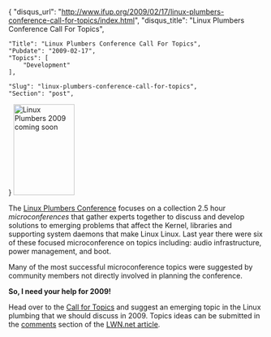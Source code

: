 {
	"disqus_url": "http://www.ifup.org/2009/02/17/linux-plumbers-conference-call-for-topics/index.html",
	"disqus_title": "Linux Plumbers Conference Call For Topics",

	"Title": "Linux Plumbers Conference Call For Topics",
	"Pubdate": "2009-02-17",
	"Topics": [
		"Development"
	],

	"Slug": "linux-plumbers-conference-call-for-topics",
	"Section": "post",
}
<img alt="Linux Plumbers 2009 coming soon" src="http://ifup.org/images/lpcbanner.png" title="Linux Plumbers Banner" width="120" height="179" />

<p>The <a href="http://linuxplumbersconf.org">Linux Plumbers Conference</a>
focuses on a collection 2.5 hour <em>microconferences</em> that gather experts
together to discuss and develop solutions to emerging problems that affect the
Kernel, libraries and supporting system daemons that make Linux Linux. Last
year there were six of these focused microconference on topics including: audio
infrastructure, power management, and boot. </p>

<p>Many of the most successful microconference topics were suggested by
community members not directly involved in planning the conference.</p>

<p><strong>So, I need your help for 2009!</strong></p>

<p>Head over to the <a href="http://lwn.net/Articles/319215/">Call for
Topics</a> and suggest an emerging topic in the Linux plumbing that we should
discuss in 2009. Topics ideas can be submitted in the <a
href="http://lwn.net/Articles/319215/#Comments">comments</a> section of the <a
href="http://lwn.net/Articles/319215/">LWN.net article</a>.</p>
